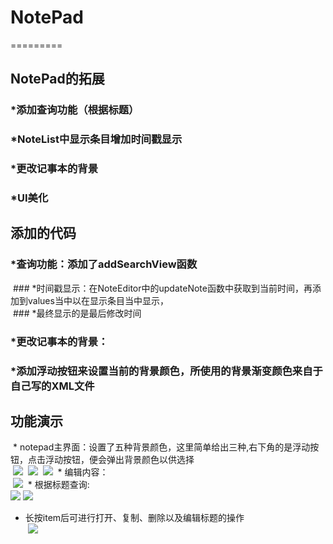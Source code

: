 # NotePad
=========<br>
## NotePad的拓展<br>
  ### *添加查询功能（根据标题）<br>
  ### *NoteList中显示条目增加时间戳显示<br>
  ### *更改记事本的背景<br>
  ### *UI美化<br>
## 添加的代码<br>
  ### *查询功能：添加了addSearchView函数<br>
  ### *时间戳显示：在NoteEditor中的updateNote函数中获取到当前时间，再添加到values当中以在显示条目当中显示，<br>
  ### *最终显示的是最后修改时间  <br>
  ### *更改记事本的背景：<br>
  ### *添加浮动按钮来设置当前的背景颜色，所使用的背景渐变颜色来自于自己写的XML文件<br>   
## 功能演示<br>
  * notepad主界面：设置了五种背景颜色，这里简单给出三种,右下角的是浮动按钮，点击浮动按钮，便会弹出背景颜色以供选择<br>
  ![](https://github.com/hmh35/notepad/blob/master/screen/mainscreen.png)
  ![](https://github.com/hmh35/notepad/blob/master/screen/mainscreen2.png) 
  ![](https://github.com/hmh35/notepad/blob/master/screen/mainscreen3.png)
  * 编辑内容：<br> 
  ![](https://github.com/hmh35/notepad/blob/master/screen/edit.png)
  * 根据标题查询:<br>
  ![](https://github.com/hmh35/notepad/blob/master/screen/search.png)
  ![](https://github.com/hmh35/notepad/blob/master/screen/search.png)
  * 长按item后可进行打开、复制、删除以及编辑标题的操作<br>
  ![](https://github.com/hmh35/notepad/blob/master/screen/edit2.png)
